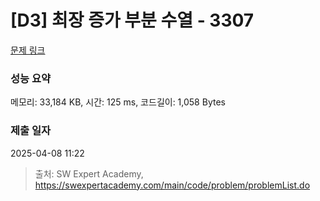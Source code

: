 # [D3] 최장 증가 부분 수열 - 3307 

[문제 링크](https://swexpertacademy.com/main/code/problem/problemDetail.do?contestProbId=AWBOKg-a6l0DFAWr) 

### 성능 요약

메모리: 33,184 KB, 시간: 125 ms, 코드길이: 1,058 Bytes

### 제출 일자

2025-04-08 11:22



> 출처: SW Expert Academy, https://swexpertacademy.com/main/code/problem/problemList.do